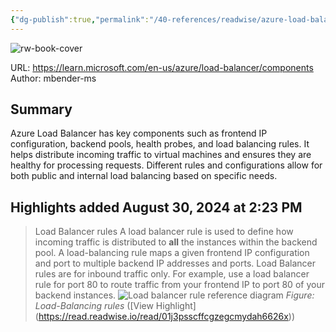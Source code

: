 ```yaml
---
{"dg-publish":true,"permalink":"/40-references/readwise/azure-load-balancer-components/","tags":["rw/articles"]}
---
```


![rw-book-cover](https://learn.microsoft.com/en-us/media/open-graph-image.png)
  
URL: https://learn.microsoft.com/en-us/azure/load-balancer/components
Author: mbender-ms

## Summary

Azure Load Balancer has key components such as frontend IP configuration, backend pools, health probes, and load balancing rules. It helps distribute incoming traffic to virtual machines and ensures they are healthy for processing requests. Different rules and configurations allow for both public and internal load balancing based on specific needs.

## Highlights added August 30, 2024 at 2:23 PM
>Load Balancer rules
>A load balancer rule is used to define how incoming traffic is distributed to **all** the instances within the backend pool. A load-balancing rule maps a given frontend IP configuration and port to multiple backend IP addresses and ports. Load Balancer rules are for inbound traffic only.
>For example, use a load balancer rule for port 80 to route traffic from your frontend IP to port 80 of your backend instances.
>![Load balancer rule reference diagram](https://learn.microsoft.com/en-us/azure/load-balancer/components/media/load-balancer-components/lbrules.png)
>*Figure: Load-Balancing rules* ([View Highlight] (https://read.readwise.io/read/01j3psscffcgzegcmydah6626x))


